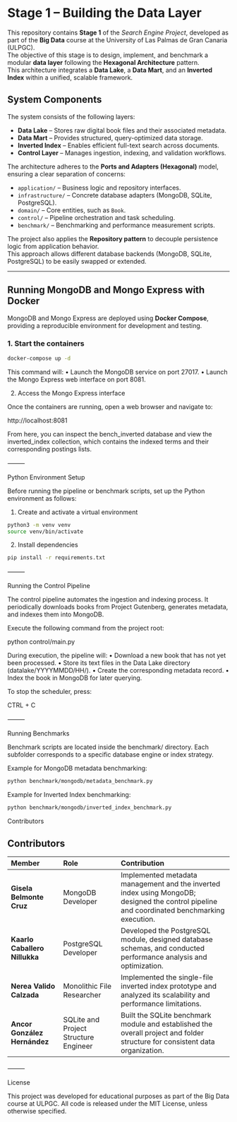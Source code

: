 # Stage 1 – Building the Data Layer

This repository contains **Stage 1** of the *Search Engine Project*, developed as part of the **Big Data** course at the University of Las Palmas de Gran Canaria (ULPGC).  
The objective of this stage is to design, implement, and benchmark a modular **data layer** following the **Hexagonal Architecture** pattern.  
This architecture integrates a **Data Lake**, a **Data Mart**, and an **Inverted Index** within a unified, scalable framework.

## System Components

The system consists of the following layers:

- **Data Lake** – Stores raw digital book files and their associated metadata.  
- **Data Mart** – Provides structured, query-optimized data storage.  
- **Inverted Index** – Enables efficient full-text search across documents.  
- **Control Layer** – Manages ingestion, indexing, and validation workflows.

The architecture adheres to the **Ports and Adapters (Hexagonal)** model, ensuring a clear separation of concerns:

- `application/` – Business logic and repository interfaces.  
- `infrastructure/` – Concrete database adapters (MongoDB, SQLite, PostgreSQL).  
- `domain/` – Core entities, such as `Book`.  
- `control/` – Pipeline orchestration and task scheduling.  
- `benchmark/` – Benchmarking and performance measurement scripts.

The project also applies the **Repository pattern** to decouple persistence logic from application behavior.  
This approach allows different database backends (MongoDB, SQLite, PostgreSQL) to be easily swapped or extended.

---

## Running MongoDB and Mongo Express with Docker

MongoDB and Mongo Express are deployed using **Docker Compose**, providing a reproducible environment for development and testing.

### 1. Start the containers
```bash
docker-compose up -d
```


This command will:
	•	Launch the MongoDB service on port 27017.
	•	Launch the Mongo Express web interface on port 8081.

2. Access the Mongo Express interface

Once the containers are running, open a web browser and navigate to:

http://localhost:8081

From here, you can inspect the bench_inverted database and view the inverted_index collection, which contains the indexed terms and their corresponding postings lists.

⸻

Python Environment Setup

Before running the pipeline or benchmark scripts, set up the Python environment as follows:

1. Create and activate a virtual environment

```bash
python3 -m venv venv
source venv/bin/activate
```

2. Install dependencies
   
```bash
pip install -r requirements.txt
```


⸻

Running the Control Pipeline

The control pipeline automates the ingestion and indexing process.
It periodically downloads books from Project Gutenberg, generates metadata, and indexes them into MongoDB.

Execute the following command from the project root:

python control/main.py

During execution, the pipeline will:
	•	Download a new book that has not yet been processed.
	•	Store its text files in the Data Lake directory (datalake/YYYYMMDD/HH/).
	•	Create the corresponding metadata record.
	•	Index the book in MongoDB for later querying.

To stop the scheduler, press:

CTRL + C


⸻

Running Benchmarks

Benchmark scripts are located inside the benchmark/ directory.
Each subfolder corresponds to a specific database engine or index strategy.

Example for MongoDB metadata benchmarking:

```bash
python benchmark/mongodb/metadata_benchmark.py
```


Example for Inverted Index benchmarking:

```bash
python benchmark/mongodb/inverted_index_benchmark.py
```


Contributors

## Contributors

| Member | Role | Contribution |
|:--|:--|:--|
| **Gisela Belmonte Cruz** | MongoDB Developer | Implemented metadata management and the inverted index using MongoDB; designed the control pipeline and coordinated benchmarking execution. |
| **Kaarlo Caballero Nillukka** | PostgreSQL Developer | Developed the PostgreSQL module, designed database schemas, and conducted performance analysis and optimization. |
| **Nerea Valido Calzada** | Monolithic File Researcher | Implemented the single-file inverted index prototype and analyzed its scalability and performance limitations. |
| **Ancor González Hernández** | SQLite and Project Structure Engineer | Built the SQLite benchmark module and established the overall project and folder structure for consistent data organization. |

⸻

License

This project was developed for educational purposes as part of the Big Data course at ULPGC.
All code is released under the MIT License, unless otherwise specified.

